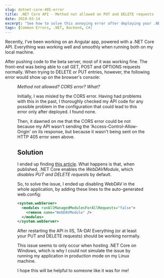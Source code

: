 ```yaml
---
slug: dotnet-core-405-error
title: .NET Core API - Method not allowed on PUT and DELETE requests
date: 2019-03-14
excerpt: "See how to solve this annoying error after deploying your .NET Core API."
tags: [Common Errors, .NET, Backend, C#]
---
```


<script>
  import CodeBlock from "$lib/components/blog/code-block.svelte";
  import Figure from "$lib/components/base/figure.svelte";
  import SparklingHighlight from "$lib/components/style/sparkling-highlight.svelte";
</script>

Recently, I've been working on an Angular app, powered with a .NET Core API. Everything was working well and smoothly when running both on my local machine.

After pushing code to the beta server, most of it was working fine. The front-end was being able to call GET, POST and OPTIONS requests normally. When trying to DELETE or PUT entries, however, the following error would show up on the browser's console:

<Figure
  path="posts/{slug}"
  filename="post1"
  alt="Dev console error"
  figcaption="405 (Method Not Allowed) | Access to XMLHttpRequest at '...' from origin '...' has been blocked by CORS policy: No 'Access-Control-Allow-Origin' header is present on the requested resource."
/>

_Method not allowed? CORS error? What?_

Initially, I was misled by the CORS error. Having had problems with this in the past, I thoroughly checked my API code for any possible problem in the configuration that could lead to this error only after deployed. I found none.

Then, it dawned on me that the CORS error could be not because my API wasn't sending the 'Access-Control-Allow-Origin' on its response, but because it wasn't being sent on the HTTP 405 error seen above.

## Solution

I ended up finding [this article](https://www.ryadel.com/en/error-405-methods-not-allowed-asp-net-core-put-delete-requests/). What happens is that, when published, .NET Core enables the _WebDAVModule_, which _disables PUT and DELETE requests_ by default.

So, to solve the issue, I ended up disabling WebDAV in the whole application, by adding these lines to the auto-generated web.config:

<CodeBlock filename="web.config" lang="xml">

```xml
<system.webServer>
  <modules runAllManagedModulesForAllRequests="false">
    <remove name="WebDAVModule" />
  </modules>
</system.webServer>
```
</CodeBlock>

After restarting the API in IIS, <SparklingHighlight>TA-DA!</SparklingHighlight> Everything (or at least your PUT and DELETE requests) should be working normally.

This issue seems to only occur when hosting .NET Core on Windows, which is why I could not simulate the issue by running my application in production mode on my Linux machine.

I hope this will be helpful to someone like it was for me!